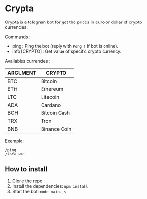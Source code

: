 # Crypta

Crypta is a telegram bot for get the prices in euro or dollar of crypto currencies.

Commands :

- ping : Ping the bot (reply with `Pong !` if bot is online).
- info [CRYPTO] : Get value of specific crypto currency.

Availables currencies :

| ARGUMENT | CRYPTO       |
| -------- | ------------ |
| BTC      | Bitcoin      |
| ETH      | Ethereum     |
| LTC      | Litecoin     |
| ADA      | Cardano      |
| BCH      | Bitcoin Cash |
| TRX      | Tron         |
| BNB      | Binance Coin |

Exemple :

```
/ping
/info BTC
```

## How to install

1. Clone the repo
2. Install the dependencies: `npm install`
3. Start the bot: `node main.js`
